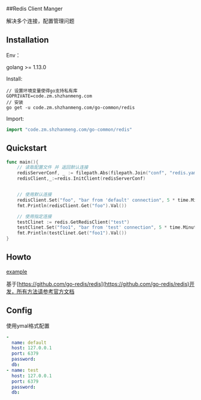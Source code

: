 ##Redis Client Manger

解决多个连接，配置管理问题

## Installation

Env：

golang >= 1.13.0

Install:

```
// 设置环境变量使得go支持私有库
GOPRIVATE=code.zm.shzhanmeng.com
// 安装
go get -u code.zm.shzhanmeng.com/go-common/redis
```

Import:

```go
import "code.zm.shzhanmeng.com/go-common/redis"
```

## Quickstart

```go
func main(){
    // 读取配置文件 并 返回默认连接
    redisServerConf, _ := filepath.Abs(filepath.Join("conf", "redis.yaml"))
    redisClient,_:=redis.InitClient(redisServerConf)


    // 使用默认连接
    redisClient.Set("foo", "bar from 'default' connection", 5 * time.Minute)
    fmt.Println(redisClient.Get("foo").Val())

    // 使用指定连接
    testClinet := redis.GetRedisClient("test")
    testClinet.Set("foo1", "bar from 'test' connection", 5 * time.Minute)
    fmt.Println(testClinet.Get("foo1").Val())
}
```

## Howto

[example](https://code.zm.shzhanmeng.com/go-common/redis/-/tree/master/example)

基于[https://github.com/go-redis/redis](https://github.com/go-redis/redis)开发，所有方法请参考官方文档

## Config

使用ymal格式配置

```yaml
-
  name: default
  host: 127.0.0.1
  port: 6379
  password:
  db:
- name: test
  host: 127.0.0.1
  port: 6379
  password:
  db:
```

